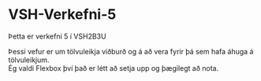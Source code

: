 # VSH-Verkefni-5
Þetta er verkefni 5 í VSH2B3U

Þessi vefur er um tölvuleikja viðburð og á að vera fyrir þá sem hafa áhuga á tölvuleikjum.<br>
Ég valdi Flexbox því það er létt að setja upp og þægilegt að nota.
